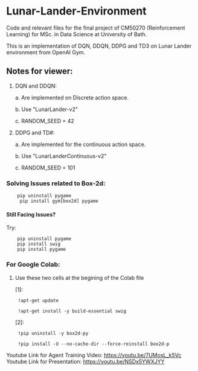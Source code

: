 # Lunar-Lander-Environment
Code and relevant files for the final project of CM50270 (Reinforcement Learning) for MSc. in Data Science at University of Bath. 

This is an implementation of DQN, DDQN, DDPG and TD3 on Lunar Lander environment from OpenAI Gym.

## Notes for viewer:
1. DQN and DDQN:
   
   a. Are implemented on Discrete action space.
   
   b. Use "LunarLander-v2"
   
   c. RANDOM_SEED = 42

2. DDPG and TD#:
   
   a. Are implemented for the continuous action space.
   
   b. Use "LunarLanderContinuous-v2"
   
   c. RANDOM_SEED = 101


### Solving Issues related to Box-2d: 
        pip uninstall pygame
         pip install gym[box2d] pygame
#### Still Facing Issues?

Try:
    
        pip uninstall pygame
        pip install swig
        pip install pygame


### For Google Colab:

1. Use these two cells at the begining of the Colab file
   
   [1]: 
        
        !apt-get update

        !apt-get install -y build-essential swig
   
   [2]: 
   
        !pip uninstall -y box2d-py
        
        !pip install -U --no-cache-dir --force-reinstall box2d-p


Youtube Link for Agent Training Video: https://youtu.be/7UMosL_k5Vc
Youtube Link for Presentation: https://youtu.be/NSDx5YWXJYY
